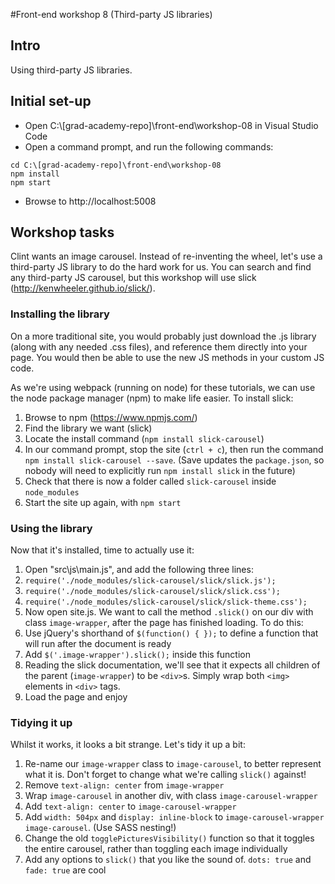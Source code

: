 #Front-end workshop 8 (Third-party JS libraries)
## Intro
Using third-party JS libraries.
## Initial set-up
* Open C:\\[grad-academy-repo]\front-end\workshop-08 in Visual Studio Code  
* Open a command prompt, and run the following commands:
```
cd C:\[grad-academy-repo]\front-end\workshop-08
npm install
npm start
```
* Browse to http://localhost:5008

## Workshop tasks
Clint wants an image carousel. Instead of re-inventing the wheel, let's use a third-party JS library to do the hard work for us. You can search and find any third-party JS carousel, but this workshop will use slick (http://kenwheeler.github.io/slick/).

### Installing the library
On a more traditional site, you would probably just download the .js library (along with any needed .css files), and reference them directly into your page. You would then be able to use the new JS methods in your custom JS code.

As we're using webpack (running on node) for these tutorials, we can use the node package manager (npm) to make life easier. To install slick:

1. Browse to npm (https://www.npmjs.com/)
1. Find the library we want (slick)
1. Locate the install command (`npm install slick-carousel`)
1. In our command prompt, stop the site (`ctrl + c`), then run the command `npm install slick-carousel --save`. (Save updates the `package.json`, so nobody will need to explicitly run `npm install slick` in the future)
1. Check that there is now a folder called `slick-carousel` inside `node_modules`
1. Start the site up again, with `npm start`

### Using the library
Now that it's installed, time to actually use it:

1. Open "src\js\main.js", and add the following three lines:
  1. `require('./node_modules/slick-carousel/slick/slick.js');`
  1. `require('./node_modules/slick-carousel/slick/slick.css');`
  1. `require('./node_modules/slick-carousel/slick/slick-theme.css');`
1. Now open site.js. We want to call the method `.slick()` on our div with class `image-wrapper`, after the page has finished loading. To do this:
  1. Use jQuery's shorthand of `$(function() { });` to define a function that will run after the document is ready
  1. Add `$('.image-wrapper').slick();` inside this function
1. Reading the slick documentation, we'll see that it expects all children of the parent (`image-wrapper`) to be `<div>`s. Simply wrap both `<img>` elements in `<div>` tags.
1. Load the page and enjoy

### Tidying it up
Whilst it works, it looks a bit strange. Let's tidy it up a bit:

1. Re-name our `image-wrapper` class to `image-carousel`, to better represent what it is. Don't forget to change what we're calling `slick()` against!
1. Remove `text-align: center` from `image-wrapper`
1. Wrap `image-carousel` in another div, with class `image-carousel-wrapper`
1. Add `text-align: center` to `image-carousel-wrapper`
1. Add `width: 504px` and `display: inline-block` to `image-carousel-wrapper image-carousel`. (Use SASS nesting!)
1. Change the old `togglePicturesVisibility()` function so that it toggles the entire carousel, rather than toggling each image individually
1. Add any options to `slick()` that you like the sound of. `dots: true` and `fade: true` are cool
